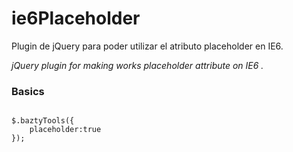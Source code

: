 # ie6Placeholder

Plugin de jQuery para poder utilizar el atributo placeholder en IE6.

*jQuery plugin for making works placeholder attribute on IE6 .*

### Basics
<pre lang="javascript"><code>
$.baztyTools({
	placeholder:true
});
</code></pre>
